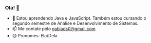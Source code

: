 ### Olá! 👋

- 🌱 Estou aprendendo Java e JavaScript. Também estou cursando o segundo semestre de Análise e Desenvolvimento de Sistemas. 
- 📫 Me contate pelo gabiads0@gmail.com
- 😄 Pronomes: Ela/Dela

